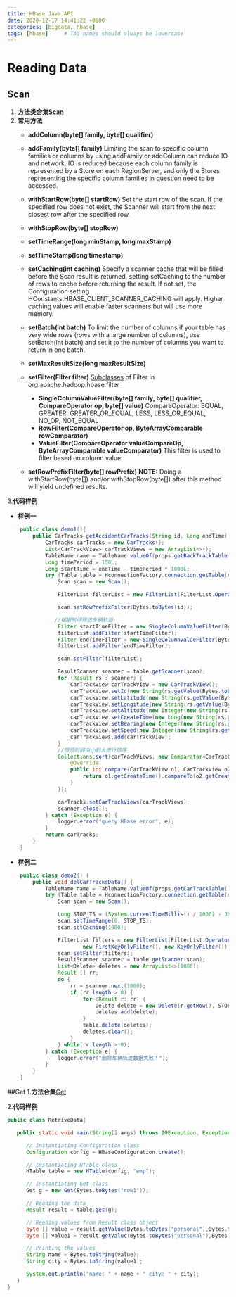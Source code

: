 ```yaml
---
title: HBase Java API
date: 2020-12-17 14:41:22 +0800
categories: [bigdata, hbase]
tags: [hbase]     # TAG names should always be lowercase
---
```


# Reading Data
## Scan
1. **方法类合集[Scan](http://hbase.apache.org/apidocs/org/apache/hadoop/hbase/client/Scan.html)**
2. **常用方法**
    - **addColumn(byte[] family, byte[] qualifier)**
    - **addFamily(byte[] family)**
    Limiting the scan to specific column families or columns by using addFamily or addColumn can reduce
    IO and network. IO is reduced because each column family is represented by a Store on each RegionServer,
    and only the Stores representing the specific column families in question need to be accessed.
    - **withStartRow(byte[] startRow)**
    Set the start row of the scan. If the specified row does not exist, the Scanner will start from
    the next closest row after the specified row.
    - **withStopRow(byte[] stopRow)**
    - **setTimeRange(long minStamp, long maxStamp)**
    - **setTimeStamp(long timestamp)**
    - **setCaching(int caching)**
    Specify a scanner cache that will be filled before the Scan result is returned, setting setCaching to the number
    of rows to cache before returning the result. If not set, the Configuration setting HConstants.HBASE_CLIENT_SCANNER_CACHING
    will apply. Higher caching values will enable faster scanners but will use more memory.
    - **setBatch(int batch)**
    To limit the number of columns if your table has very wide rows (rows with a large number of columns),
    use setBatch(int batch) and set it to the number of columns you want to return in one batch.
    - **setMaxResultSize(long maxResultSize)**

    - **setFilter(Filter filter)**
    [Subclasses](https://hbase.apache.org/apidocs/org/apache/hadoop/hbase/filter/class-use/Filter.html) of Filter in org.apache.hadoop.hbase.filter
        - **SingleColumnValueFilter(byte[] family, byte[] qualifier, CompareOperator op, byte[] value)**
        CompareOperator: EQUAL, GREATER, GREATER_OR_EQUAL, LESS, LESS_OR_EQUAL, NO_OP, NOT_EQUAL
        - **RowFilter(CompareOperator op, ByteArrayComparable rowComparator)**
        - **ValueFilter(CompareOperator valueCompareOp, ByteArrayComparable valueComparator)**
        This filter is used to filter based on column value
    - **setRowPrefixFilter(byte[] rowPrefix)**
    **NOTE:** Doing a withStartRow(byte[]) and/or withStopRow(byte[]) after this method will yield undefined results.

3.**代码样例**
   - **样例一**
```java
    public class demo1(){
        public CarTracks getAccidentCarTracks(String id, Long endTime) throws IOException {
            CarTracks carTracks = new CarTracks();
            List<CarTrackView> carTrackViews = new ArrayList<>();
            TableName name = TableName.valueOf(props.getBackTrackTable());
            Long timePeriod = 150L;
            Long startTime = endTime - timePeriod * 1000L;
            try (Table table = HconnectionFactory.connection.getTable(name)) {
                Scan scan = new Scan();

                FilterList filterList = new FilterList(FilterList.Operator.MUST_PASS_ALL);

                scan.setRowPrefixFilter(Bytes.toBytes(id));

               //根据时间筛选车辆轨迹
                Filter startTimeFilter = new SingleColumnValueFilter(Bytes.toBytes("cartrack"), Bytes.toBytes("timeStamp_"), CompareOperator.GREATER_OR_EQUAL, Bytes.toBytes(startTime+""));
                filterList.addFilter(startTimeFilter);
                Filter endTimeFilter = new SingleColumnValueFilter(Bytes.toBytes("cartrack"), Bytes.toBytes("timeStamp_"), CompareOperator.LESS_OR_EQUAL, Bytes.toBytes(endTime+""));
                filterList.addFilter(endTimeFilter);

                scan.setFilter(filterList);

                ResultScanner scanner = table.getScanner(scan);
                for (Result rs : scanner) {
                    CarTrackView carTrackView = new CarTrackView();
                    carTrackView.setId(new String(rs.getValue(Bytes.toBytes("cartrack"), Bytes.toBytes("ptcId"))));
                    carTrackView.setLatitude(new String(rs.getValue(Bytes.toBytes("cartrack"), Bytes.toBytes("lat"))));
                    carTrackView.setLongitude(new String(rs.getValue(Bytes.toBytes("cartrack"), Bytes.toBytes("long_"))));
                    carTrackView.setAltitude(new Integer(new String(rs.getValue(Bytes.toBytes("cartrack"), Bytes.toBytes("elevation")))));
                    carTrackView.setCreateTime(new Long(new String(rs.getValue(Bytes.toBytes("cartrack"), Bytes.toBytes("timeStamp_")))));
                    carTrackView.setBearing(new Integer(new String(rs.getValue(Bytes.toBytes("cartrack"), Bytes.toBytes("heading")))));
                    carTrackView.setSpeed(new Integer(new String(rs.getValue(Bytes.toBytes("cartrack"), Bytes.toBytes("speed")))));
                    carTrackViews.add(carTrackView);
                }
                //按照时间由小到大进行排序
                Collections.sort(carTrackViews, new Comparator<CarTrackView>() {
                    @Override
                    public int compare(CarTrackView o1, CarTrackView o2) {
                        return o1.getCreateTime().compareTo(o2.getCreateTime());
                    }
                });

                carTracks.setCarTrackViews(carTrackViews);
                scanner.close();
            } catch (Exception e) {
                logger.error("query HBase error", e);
            }
            return carTracks;
        }
    }
```
   - **样例二**
```java
    public class demo2() {
        public void delCarTracksData() {
            TableName name = TableName.valueOf(props.getCarTrackTable());
            try (Table table = HconnectionFactory.connection.getTable(name)) {
                Scan scan = new Scan();

                Long STOP_TS = (System.currentTimeMillis() / 1000) - 3600;
                scan.setTimeRange(0, STOP_TS);
                scan.setCaching(1000);

                FilterList filters = new FilterList(FilterList.Operator.MUST_PASS_ALL,
                        new FirstKeyOnlyFilter(), new KeyOnlyFilter());   //只获取RowKeys
                scan.setFilter(filters);
                ResultScanner scanner = table.getScanner(scan);
                List<Delete> deletes = new ArrayList<>(1000);
                Result [] rr;
                do {
                    rr = scanner.next(1000);
                    if (rr.length > 0) {
                        for (Result r: rr) {
                            Delete delete = new Delete(r.getRow(), STOP_TS);
                            deletes.add(delete);
                        }
                        table.delete(deletes);
                        deletes.clear();
                    }
                } while(rr.length > 0);
            } catch (Exception e) {
                logger.error("删除车辆轨迹数据失败！");
            }
        }
    }
```
##Get
1.**方法合集**[Get](http://hbase.apache.org/apidocs/org/apache/hadoop/hbase/client/Get.html)

2.**代码样例**
```java
public class RetriveData{

   public static void main(String[] args) throws IOException, Exception{

      // Instantiating Configuration class
      Configuration config = HBaseConfiguration.create();

      // Instantiating HTable class
      HTable table = new HTable(config, "emp");

      // Instantiating Get class
      Get g = new Get(Bytes.toBytes("row1"));

      // Reading the data
      Result result = table.get(g);

      // Reading values from Result class object
      byte [] value = result.getValue(Bytes.toBytes("personal"),Bytes.toBytes("name"));
      byte [] value1 = result.getValue(Bytes.toBytes("personal"),Bytes.toBytes("city"));

      // Printing the values
      String name = Bytes.toString(value);
      String city = Bytes.toString(value1);

      System.out.println("name: " + name + " city: " + city);
   }
}
```







